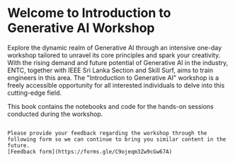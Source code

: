 # Welcome to Introduction to Generative AI Workshop

Explore the dynamic realm of Generative AI through an intensive one-day workshop tailored to unravel its core principles and spark your creativity. With the rising demand and future potential of Generative AI in the industry, ENTC, together with IEEE Sri Lanka Section and Skill Surf, aims to train engineers in this area. The "Introduction to Generative AI" workshop is a freely accessible opportunity for all interested individuals to delve into this cutting-edge field.

This book contains the notebooks and code for the hands-on sessions conducted during the workshop.

```{tableofcontents}
```

```{admonition} Feedback
Please provide your feedback regarding the workshop through the following form so we can continue to bring you similar content in the future.
[Feedback form](https://forms.gle/C9ojeqm3Zw9cGw67A)
```

